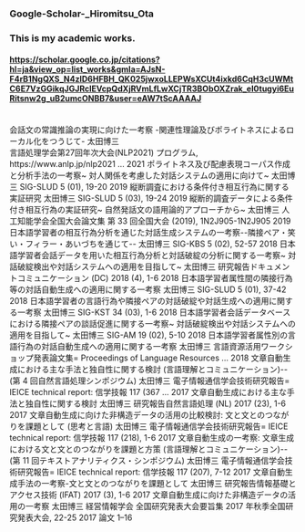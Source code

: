 ### Google-Scholar-_Hiromitsu_Ota
### This is my academic works.
#### https://scholar.google.co.jp/citations?hl=ja&view_op=list_works&gmla=AJsN-F4rB1NgQXS_N4zlD6HFBH_QK025jwxoLLEPWsXCUt4ixkd6CqH3cUWMtC6E7VzGGikqJGJRclEVcpQdXjRVmLfLwXCjTR3BObOXZrak_eI0tugyi6EuRitsnw2g_uB2umcONBB7&user=eAW7tScAAAAJ
<br>
会話文の常識推論の実現に向けた一考察 -関連性理論及びポライトネスによるローカル化をつうじて-
太田博三
</br>
言語処理学会第27回年次大会(NLP2021) プログラム, https://www.anlp.jp/nlp2021 …		2021
ポライトネス及び配慮表現コーパス作成と分析手法の一考察~ 対人関係を考慮した対話システムの適用に向けて~
太田博三
SIG-SLUD 5 (01), 19-20		2019
縦断調査における条件付き相互行為に関する実証研究
太田博三
SIG-SLUD 5 (03), 19-24		2019
縦断的調査データによる条件付き相互行為の実証研究~ 自然発話文の語用論的アプローチから~
太田博三
人工知能学会全国大会論文集 第 33 回全国大会 (2019), 1N2J905-1N2J905		2019
日本語学習者の相互行為分析を通じた対話生成システムの一考察--隣接ペア・笑い・フィラー・あいづちを通じて--
太田博三
SIG-KBS 5 (02), 52-57		2018
日本語学習者会話データを用いた相互行為分析と対話破綻の分析に関する一考察~ 対話破綻検出や対話システムヘの適用を目指して~
太田博三
研究報告ドキュメントコミュニケーション (DC) 2018 (4), 1-6		2018
日本語学習者属性間の隣接行為等の対話自動生成への適用に関する一考察
太田博三
SIG-SLUD 5 (01), 37-42		2018
日本語学習者の言語行為や隣接ペアの対話破綻や対話生成への適用に関する一考察
太田博三
SIG-KST 34 (03), 1-6		2018
日本語学習者会話データベースにおける隣接ペアの談話促進に関する一考察~ 対話破綻検出や対話システムへの適用を目指して~
太田博三
SIG-AM 19 (02), 5-10		2018
日本語学習者属性別の言語行為の対話自動生成への適用に関する一考察
太田博三
言語資源活用ワークショップ発表論文集= Proceedings of Language Resources …		2018
文章自動生成における主な手法と独自性に関する検討 (言語理解とコミュニケーション)--(第 4 回自然言語処理シンポジウム)
太田博三
電子情報通信学会技術研究報告= IEICE technical report: 信学技報 117 (367 …		2017
文章自動生成における主な手法と独自性に関する検討
太田博三
研究報告自然言語処理 (NL) 2017 (23), 1-6		2017
文章自動生成に向けた非構造データの活用の比較検討: 文と文とのつながりを課題として (思考と言語)
太田博三
電子情報通信学会技術研究報告= IEICE technical report: 信学技報 117 (218), 1-6		2017
文章自動生成の一考察: 文章生成における文と文とのつながりを課題と方策 (言語理解とコミュニケーション)--(第 11 回テキストアナリティクス・シンポジウム)
太田博三
電子情報通信学会技術研究報告= IEICE technical report: 信学技報 117 (207), 7-12		2017
文章自動生成手法の一考察-文と文とのつながりを課題として
太田博三
研究報告情報基礎とアクセス技術 (IFAT) 2017 (3), 1-6		2017
文章自動生成に向けた非構造データの活用の一考察
太田博三
経営情報学会 全国研究発表大会要旨集 2017 年秋季全国研究発表大会, 22-25		2017
論文 1–16
